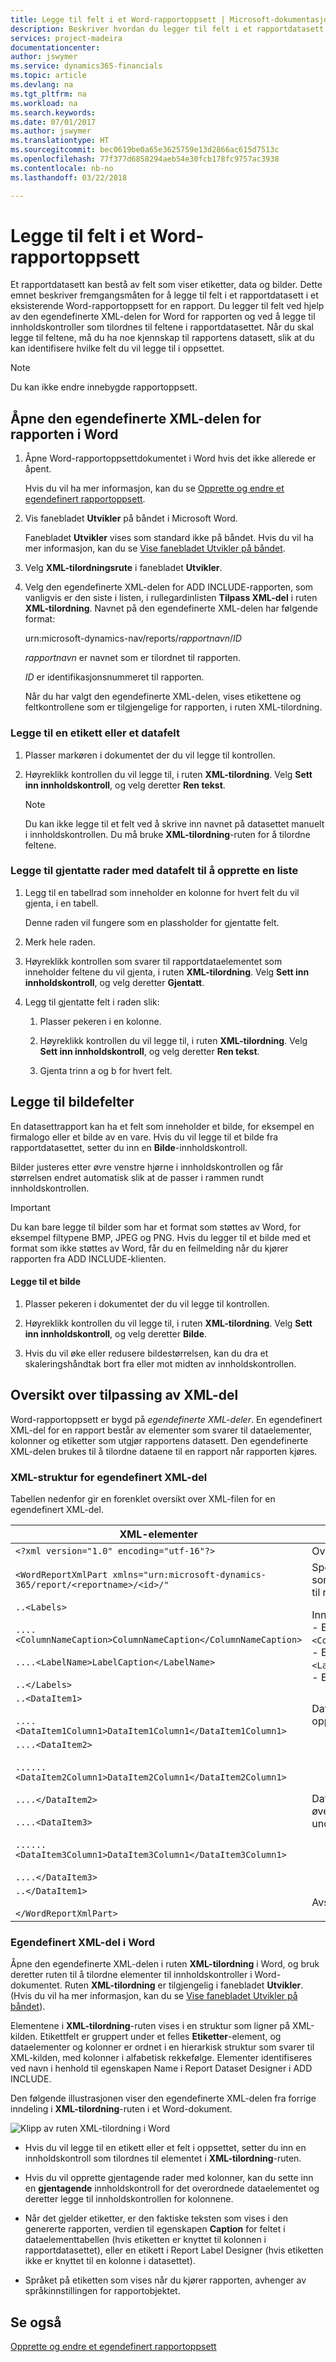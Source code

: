 ```yaml
---
title: Legge til felt i et Word-rapportoppsett | Microsoft-dokumentasjon
description: Beskriver hvordan du legger til felt i et rapportdatasett i et eksisterende Word-rapportoppsett for en rapport.
services: project-madeira
documentationcenter: 
author: jswymer
ms.service: dynamics365-financials
ms.topic: article
ms.devlang: na
ms.tgt_pltfrm: na
ms.workload: na
ms.search.keywords: 
ms.date: 07/01/2017
ms.author: jswymer
ms.translationtype: HT
ms.sourcegitcommit: bec0619be0a65e3625759e13d2866ac615d7513c
ms.openlocfilehash: 77f377d6858294aeb54e30fcb178fc9757ac3938
ms.contentlocale: nb-no
ms.lasthandoff: 03/22/2018

---
```

# <a name="add-fields-to-a-word-report-layout"></a>Legge til felt i et Word-rapportoppsett
Et rapportdatasett kan bestå av felt som viser etiketter, data og bilder. Dette emnet beskriver fremgangsmåten for å legge til felt i et rapportdatasett i et eksisterende Word-rapportoppsett for en rapport. Du legger til felt ved hjelp av den egendefinerte XML-delen for Word for rapporten og ved å legge til innholdskontroller som tilordnes til feltene i rapportdatasettet. Når du skal legge til feltene, må du ha noe kjennskap til rapportens datasett, slik at du kan identifisere hvilke felt du vil legge til i oppsettet.  
  
> [!NOTE]  
>  Du kan ikke endre innebygde rapportoppsett<!--Onprem. Built-in layouts can only be modified by using the development environment-->.  

##  <a name="OpenXMLPart"></a>Åpne den egendefinerte XML-delen for rapporten i Word  
  
1.  Åpne Word-rapportoppsettdokumentet i Word hvis det ikke allerede er åpent.  
  
     Hvis du vil ha mer informasjon, kan du se [Opprette og endre et egendefinert rapportoppsett](ui-how-create-custom-report-layout.md).  
  
2.  Vis fanebladet **Utvikler** på båndet i Microsoft Word.  
  
     Fanebladet **Utvikler** vises som standard ikke på båndet. Hvis du vil ha mer informasjon, kan du se [Vise fanebladet Utvikler på båndet](http://go.microsoft.com/fwlink/?LinkID=389631).  
  
3.  Velg **XML-tilordningsrute** i fanebladet **Utvikler**.  
  
4.  Velg den egendefinerte XML-delen for ADD INCLUDE<!--[!INCLUDE[d365fin](../../includes/d365fin_md.md)]-->-rapporten, som vanligvis er den siste i listen, i rullegardinlisten **Tilpass XML-del** i ruten **XML-tilordning**. Navnet på den egendefinerte XML-delen har følgende format:  
  
     urn:microsoft-dynamics-nav/reports/*rapportnavn*/*ID*  
  
     *rapportnavn* er navnet som er tilordnet til rapporten<!--OnPrem as specified by the report's [Name Property-duplicate](../FullExperience/nav_dev_long_md.md)]-->.  
  
     *ID* er identifikasjonsnummeret til rapporten.  
  
     Når du har valgt den egendefinerte XML-delen, vises etikettene og feltkontrollene som er tilgjengelige for rapporten, i ruten XML-tilordning.  
  
### <a name="to-add-a-label-or-data-field"></a>Legge til en etikett eller et datafelt  
  
1.  Plasser markøren i dokumentet der du vil legge til kontrollen.  
  
2.  Høyreklikk kontrollen du vil legge til, i ruten **XML-tilordning**. Velg **Sett inn innholdskontroll**, og velg deretter **Ren tekst**.  
  
    > [!NOTE]  
    >  Du kan ikke legge til et felt ved å skrive inn navnet på datasettet manuelt i innholdskontrollen. Du må bruke **XML-tilordning**-ruten for å tilordne feltene.  
  
### <a name="to-add-repeating-rows-of-data-fields-to-create-a-list"></a>Legge til gjentatte rader med datafelt til å opprette en liste  
  
1.  Legg til en tabellrad som inneholder en kolonne for hvert felt du vil gjenta, i en tabell.  
  
     Denne raden vil fungere som en plassholder for gjentatte felt.  
  
2.  Merk hele raden.  
  
3.  Høyreklikk kontrollen som svarer til rapportdataelementet som inneholder feltene du vil gjenta, i ruten **XML-tilordning**. Velg **Sett inn innholdskontroll**, og velg deretter **Gjentatt**.  
  
4.  Legg til gjentatte felt i raden slik:  
  
    1.  Plasser pekeren i en kolonne.  
  
    2.  Høyreklikk kontrollen du vil legge til, i ruten **XML-tilordning**. Velg **Sett inn innholdskontroll**, og velg deretter **Ren tekst**.  
  
    3.  Gjenta trinn a og b for hvert felt.  
  
## <a name="adding-image-fields"></a>Legge til bildefelter  
 En datasettrapport kan ha et felt som inneholder et bilde, for eksempel en firmalogo eller et bilde av en vare. Hvis du vil legge til et bilde fra rapportdatasettet, setter du inn en **Bilde**-innholdskontroll.  
  
 Bilder justeres etter øvre venstre hjørne i innholdskontrollen og får størrelsen endret automatisk slik at de passer i rammen rundt innholdskontrollen.  
  
> [!IMPORTANT]  
>  Du kan bare legge til bilder som har et format som støttes av Word, for eksempel filtypene BMP, JPEG og PNG. Hvis du legger til et bilde med et format som ikke støttes av Word, får du en feilmelding når du kjører rapporten fra ADD INCLUDE<!--[!INCLUDE[d365fin](../../includes/d365fin_md.md)]-->-klienten.  
  
#### <a name="to-add-an-image"></a>Legge til et bilde  
  
1.  Plasser pekeren i dokumentet der du vil legge til kontrollen.  
  
2.  Høyreklikk kontrollen du vil legge til, i ruten **XML-tilordning**. Velg **Sett inn innholdskontroll**, og velg deretter **Bilde**.  
  
3.  Hvis du vil øke eller redusere bildestørrelsen, kan du dra et skaleringshåndtak bort fra eller mot midten av innholdskontrollen.  

## <a name="custom-xml-part-overview"></a>Oversikt over tilpassing av XML-del
Word-rapportoppsett er bygd på *egendefinerte XML-deler*. En egendefinert XML-del for en rapport består av elementer som svarer til dataelementer, kolonner og etiketter som utgjør rapportens datasett. <!--OnPrem The data as defined in the Report Dataset Designer in Microsoft Dynamics NAV Development Environment. -->Den egendefinerte XML-delen brukes til å tilordne dataene til en rapport når rapporten kjøres.

  
### <a name="xml-structure-of-custom-xml-part"></a>XML-struktur for egendefinert XML-del  
Tabellen nedenfor gir en forenklet oversikt over XML-filen for en egendefinert XML-del.  
  
|XML-elementer|Beskrivelse|  
|------------------|-----------------|  
|`<?xml version="1.0" encoding="utf-16"?>`|Overskrift|  
|`<WordReportXmlPart xmlns="urn:microsoft-dynamics-365/report/<reportname>/<id>/"`|Spesifikasjon av XML-navneområde. `<reportname>` er navnet som er tilordnet til rapporten. `<id>` er ID-en som er tilordnet til rapporten.|  
|`..<Labels>`<br /><br /> `....<ColumnNameCaption>ColumnNameCaption</ColumnNameCaption>`<br /><br /> `....<LabelName>LabelCaption</LabelName>`<br /><br /> `..</Labels>`|Inneholder alle etikettene for rapporten.<!--OnPren The element includes labels that are related to columns that have the [IncludeCaption Property](../FullExperience/Name%20Property-duplicate.md).--><br />-   Etikettelementer som er knyttet til kolonnene, har formatet `<ColumnNameCaption>ColumnNameCaption</ColumnNameCaption>`<!--OnPrem where `ColumnName` is determined by the column's Name Property.-->.<br />-  Etikettelementer har formatet `<LabelName>LabelName</LableName`<!--OnPrem where LabelName is determined by the label's Name Property.-->.<br />-   Etiketter er oppført i alfabetisk rekkefølge.|  
|`..<DataItem1>`<br /><br /> `....<DataItem1Column1>DataItem1Column1</DataItem1Column1>`|Dataelement og kolonner på øverste nivå. Kolonner er oppført i alfabetisk rekkefølge.<!--OnPrem <br /><br /> The element names and values are determined by the [Name Property-duplicate](../FullExperience/Name%20Property-duplicate.md) of the data item or column.-->|  
|`....<DataItem2>`<br /><br /> `......<DataItem2Column1>DataItem2Column1</DataItem2Column1>`<br /><br /> `....</DataItem2>`<br /><br /> `....<DataItem3>`<br /><br /> `......<DataItem3Column1>DataItem3Column1</DataItem3Column1>`<br /><br /> `....</DataItem3>`|Dataelementer og kolonner som er nestet i dataelementet på øverste nivå. Kolonner er oppført i alfabetisk rekkefølge under det respektive dataelementet.|  
|`..</DataItem1>`<br /><br /> `</WordReportXmlPart>`|Avsluttende element.|  
  
### <a name="custom-xml-part-in-word"></a>Egendefinert XML-del i Word  
 Åpne den egendefinerte XML-delen i ruten **XML-tilordning** i Word, og bruk deretter ruten til å tilordne elementer til innholdskontroller i Word-dokumentet. Ruten **XML-tilordning** er tilgjengelig i fanebladet **Utvikler**. (Hvis du vil ha mer informasjon, kan du se [Vise fanebladet Utvikler på båndet](http://go.microsoft.com/fwlink/?LinkID=389631)).  
  
 Elementene i **XML-tilordning**-ruten vises i en struktur som ligner på XML-kilden. Etikettfelt er gruppert under et felles **Etiketter**-element, og dataelementer og kolonner er ordnet i en hierarkisk struktur som svarer til XML-kilden, med kolonner i alfabetisk rekkefølge. Elementer identifiseres ved navn i henhold til egenskapen Name i Report Dataset Designer i ADD INCLUDE<!--[!INCLUDE[nav_dev_short](../../includes/nav_dev_short_md.md)]-->.  
  
 Den følgende illustrasjonen viser den egendefinerte XML-delen fra forrige inndeling i **XML-tilordning**-ruten i et Word-dokument.  
  
 ![Klipp av ruten XML-tilordning i Word](media/nav_reportlayout_xmlmappingpane.png "NAV_ReportLayout_XMLMappingPane")  
  
-   Hvis du vil legge til en etikett eller et felt i oppsettet, setter du inn en innholdskontroll som tilordnes til elementet i **XML-tilordning**-ruten.  
  
-   Hvis du vil opprette gjentagende rader med kolonner, kan du sette inn en **gjentagende** innholdskontroll for det overordnede dataelementet og deretter legge til innholdskontrollen for kolonnene.  
  
-   Når det gjelder etiketter, er den faktiske teksten som vises i den genererte rapporten, verdien til egenskapen **Caption** for feltet i dataelementtabellen (hvis etiketten er knyttet til kolonnen i rapportdatasettet), eller en etikett i Report Label Designer (hvis etiketten ikke er knyttet til en kolonne i datasettet).  
  
-   Språket på etiketten som vises når du kjører rapporten, avhenger av språkinnstillingen for rapportobjektet. <!--OnPrem For more information, see [Multiple Document Languages](../FullExperience/Viewing%20the%20Application%20in%20Different%20Languages.md).-->  
  
## <a name="see-also"></a>Se også  
 [Opprette og endre et egendefinert rapportoppsett](ui-how-create-custom-report-layout.md)   

